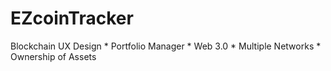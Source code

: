 # EZcoinTracker
Blockchain UX Design * Portfolio Manager * Web 3.0 * Multiple Networks * Ownership of Assets
